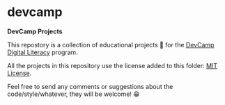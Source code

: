 # devcamp
**DevCamp Projects**

This repostory is a collection of educational projects :blue_book: for the [DevCamp Digital Literacy](https://devcamp.es/fundamentos-de-programacion-digital-literacy/) program.

All the projects in this repository use the license added to this folder: [MIT License](https://github.com/iturriker/devcamp/blob/main/LICENSE.md).

Feel free to send any comments or suggestions about the code/style/whatever, they will be welcome! :grin:
